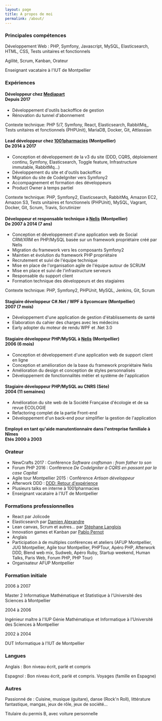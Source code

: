 ```yaml
---
layout: page
title: A propos de moi
permalink: /about/
---
```


<section id="about-me">
    <h3>Principales comp&eacute;tences</h3>
    <p>D&eacute;veloppement Web : PHP, Symfony, Javascript, MySQL, Elasticsearch, HTML, CSS, Tests unitaires et fonctionnels</p>
    <p>Agilit&eacute;, Scrum, Kanban, Orateur</p>
    <p>Enseignant vacataire à l'IUT de Montpellier</p>
</section>

<section id="experience">
    <h3>Exp&eacute;riences</h3>
    <h4>
        D&eacute;veloppeur chez <a href="http://www.mediapart.fr">Mediapart</a><br />
        <span class="time">Depuis 2017</span>
    </h4>
    <ul>
        <li>D&eacute;veloppement d'outils backoffice de gestion</li>
        <li>Rénovation du tunnel d'abonnement</li>
    </ul>
    <p>
        Contexte technique: PHP 5/7, Symfony, React, Elasticsearch, RabbitMq,, Tests unitaires et fonctionnels (PHPUnit), MariaDB, Docker, Git, Attlassian
    </p>
    <h4>
        Lead d&eacute;veloppeur chez <a href="http://www.1001pharmacies.com">1001pharmacies</a> (Montpellier)<br />
        <span class="time">De 2014 à 2017</span>
    </h4>
    <ul>
        <li>Conception et développement de la v3 du site (DDD, CQRS, déploiement continu, Symfony, Elasticsearch, Toggle feature, Infrastructure immutable, RabbitMq...)</li>
        <li>D&eacute;veloppement du site et d'outils backoffice</li>
        <li>Migration du site de CodeIgniter vers Symfony2</li>
        <li>Accompagnement et formation des d&eacute;veloppeurs</li>
        <li>Product Owner &agrave; temps partiel</li>
    </ul>
    <p>
        Contexte technique: PHP, Symfony2, Elasticsearch, RabbitMq, Amazon EC2, Amazon S3, Tests unitaires et fonctionnels (PHPUnit), MySQL, Vagrant, Docker, Git, Scrum, Travis, Scrutinizer
    </p>
    <h4>
        D&eacute;veloppeur et responsable technique &agrave; <a href="http://www.nelis.fr">Nelis</a> (Montpellier)<br />
        <span class="time">De 2007 &agrave; 2014 (7 ans)</span>
    </h4>
    <ul>
        <li>Conception et d&eacute;veloppement d'une application web de Social CRM/XRM en  PHP/MySQL bas&eacute;e sur un framework propri&eacute;taire cr&eacute;&eacute; par Nelis</li>
        <li>Migration du framework vers les composants Symfony2</li>
        <li>Maintien et &eacute;volution du framework PHP propri&eacute;taire</li>
        <li>Recrutement et suivi de l'&eacute;quipe technique</li>
        <li>Mise en place de l'organisation agile de l'&eacute;quipe autour de SCRUM</li>
        <li>Mise en place et suivi de l'infrastructure serveurs</li>
        <li>Responsable du support client</li>
        <li>Formation technique des d&eacute;veloppeurs et des stagiaires</li>
    </ul>
    <p>
        Contexte technique: PHP, Symfony2, PHPUnit, MySQL, Jenkins, Git, Scrum
    </p>
    <h4>
        Stagiaire d&eacute;veloppeur C#.Net / WPF &agrave; Sycomcare (Montpellier)<br />
        <span class="time">2007 (7 mois)</span>
    </h4>
    <ul>
        <li>D&eacute;veloppement d'une application de gestion d'&eacute;tablissements de sant&eacute;</li>
        <li>Elaboration du cahier des charges avec les m&eacute;decins</li>
        <li>Early adopter du moteur de rendu WPF et .Net 3.0</li>
    </ul>
    <h4>
        Stagiaire d&eacute;veloppeur PHP/MySQL &agrave; <a href="http://www.nelis.fr">Nelis</a> (Montpellier)<br />
        <span class="time">2006 (6 mois)</span>
    </h4>
    <ul>
        <li>Conception et d&eacute;veloppement d'une application web de support client en ligne</li>
        <li>Conception et am&eacute;lioration de la base du framework propri&eacute;taire Nelis</li>
        <li>Am&eacute;lioration du design et conception de styles personnalis&eacute;s</li>
        <li>D&eacute;veloppement de fonctionnalit&eacute;s m&eacute;tier et syst&egrave;me de l'application</li>
    </ul>
    <h4>
        Stagiaire d&eacute;veloppeur PHP/MySQL au CNRS (S&egrave;te)<br />
        <span class="time">2004 (11 semaines)</span>
    </h4>
    <ul>
        <li>Am&eacute;lioration du site web de la Soci&eacute;t&eacute; Française d'&eacute;cologie et de sa revue ECOLOGIE</li>
        <li>Refactoring complet de la partie Front-end</li>
        <li>D&eacute;veloppement d'un back-end pour simplifier la gestion de l'application</li>
    </ul>
    <h4>
        Employ&eacute; en tant qu'aide manutentionnaire dans l'entreprise familiale &agrave; N&icirc;mes<br />
        <span class="time">Et&eacute;s 2000 &agrave; 2003</span>
    </h4>
    <h3>Orateur</h3>
    <ul>
        <li>NewCrafts 2017 : Conf&eacute;rence <i>Software craftsman : from father to son</i></li>
        <li>Forum PHP 2016 : Conf&eacute;rence <i>De CodeIgniter à CQRS en passant par la case Capital</i></li>
        <li>Agile tour Montpellier 2015 : Conf&eacute;rence <i>Artisan d&eacute;veloppeur</i></li>
        <li>Afterwork DDD : <a href="https://www.youtube.com/watch?v=eJlG10m4hJc">DDD: Retour d'exp&eacute;rience</a></li>
        <li>Plusieurs talks en interne &agrave; 1001pharmacies</li>
        <li>Enseignant vacataire à l'IUT de Montpellier</li>
    </ul>
    <h3>Formations professionnelles</h3>
    <ul>
        <li>React par Jolicode</li>
        <li>Elasticsearch par <a href="https://twitter.com/damienalexandre">Damien Alexandre</a></li>
        <li>Lean canvas, Scrum et autres... par <a href="https://twitter.com/langlois_s">St&eacute;phane Langlois</a></li>
        <li>Innovation games et Kanban par <a href="https://twitter.com/pablopernot">Pablo Pernot</a></li>
        <li>Anglais</li>
        <li>Participation &agrave; de multiples conf&eacute;rences et ateliers (AFUP Montpellier, JUG Montpellier, Agile tour Montpellier, PHPTour, Ap&eacute;ro PHP, Afterwork DDD, Blend web mix, Sudweb, Ap&eacute;ro Ruby, Startup weekend, Human Talks, Paris Web, Forum PHP, PHP Tour)</li>
        <li>Organisateur AFUP Montpellier</li>
    </ul>
</section>

<section id="formation">
    <h3>Formation initiale</h3>
    <div>
        <span class="time">2006 &agrave; 2007</span>
        <p>
            Master 2 Informatique Math&eacute;matique et Statistique &agrave; l'Universit&eacute; des Sciences &agrave; Montpellier
        </p>
    </div>
    <div>
        <span class="time">2004 &agrave; 2006</span>
        <p>
            Ing&eacute;nieur ma&icirc;tre &agrave; l'IUP G&eacute;nie Math&eacute;matique et Informatique &agrave; l'Universit&eacute; des Sciences &agrave; Montpellier
        </p>
    </div>
    <div>
        <span class="time">2002 &agrave; 2004</span>
        <p>DUT Informatique &agrave; l'IUT de Montpellier</p>
    </div>
</section>

<section id="others">
    <h3>Langues</h3>
    <p>
        Anglais : Bon niveau &eacute;crit, parl&eacute; et compris
    </p>
    <p>
        Espagnol : Bon niveau &eacute;crit, parl&eacute; et compris. Voyages (famille en Espagne)
    </p>
    <h3>Autres</h3>
    <p>
        Passionn&eacute; de : Cuisine, musique (guitare), danse (Rock'n Roll), litt&eacute;rature fantastique, mangas, jeux de r&ocirc;le, jeux de soci&eacute;t&eacute;...
    </p>
    <p>
        Titulaire du permis B, avec voiture personnelle
    </p>
</section>
